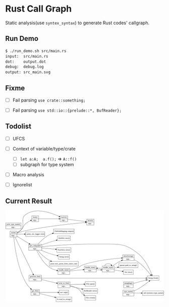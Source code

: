 # Rust Call Graph

Static analysis(use `syntex_syntax`) to generate Rust codes' callgraph.


## Run Demo
```sh
$ ./run_demo.sh src/main.rs
input:  src/main.rs
dot:    output.dot
debug:  debug.log
output: src_main.svg
```

## Fixme
- [ ] Fail parsing `use crate::something;`
- [ ] Fail parsing `use std::io::{prelude::*, BufReader};`


## Todolist
- [ ]  UFCS
- [ ]  Context of variable/type/crate
    - [ ] `let a:A;  a.f();` => `A::f()`
    - [ ] subgraph for type system
- [ ]  Macro analysis
- [ ]  Ignorelist


## Current Result
![Alt text](./README.svg)
